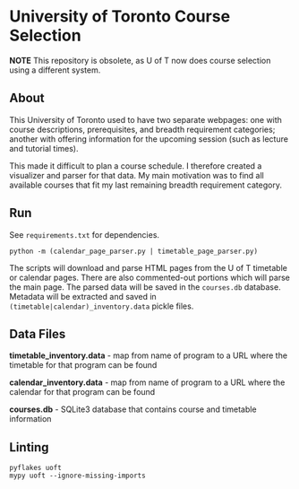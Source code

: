 # University of Toronto Course Selection

**NOTE** This repository is obsolete, as U of T now does course selection using a different system.

## About

This University of Toronto used to have two separate webpages: one with course descriptions, prerequisites, and breadth requirement categories;
another with offering information for the upcoming session (such as lecture and tutorial times).

This made it difficult to plan a course schedule. I therefore created a visualizer and parser for that data.
My main motivation was to find all available courses that fit my last remaining breadth requirement category.

## Run

See `requirements.txt` for dependencies.

`python -m (calendar_page_parser.py | timetable_page_parser.py)`

The scripts will download and parse HTML pages from the U of T timetable or calendar pages. There are also commented-out portions which will parse the main page. The parsed data will be saved in the `courses.db` database. Metadata will be extracted and saved in `(timetable|calendar)_inventory.data` pickle files.

## Data Files

**timetable_inventory.data** - map from name of program to a URL where the timetable for that program can be found

**calendar_inventory.data** - map from name of program to a URL where the calendar for that program can be found

**courses.db** - SQLite3 database that contains course and timetable information

## Linting

```
pyflakes uoft
mypy uoft --ignore-missing-imports
```